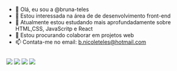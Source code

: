 - 👋 Olá, eu sou a @bruna-teles
- 👀 Estou interessada na área de de desenvolvimento front-end
- 🌱 Atualmente estou estudando mais aprofundadamente sobre HTML,CSS, JavaScritp e React 
- 💞️ Estou procurando colaborar em projetos web
- 📫 Contata-me no email: b.nicoleteles@hotmail.com

##

  <a href = "mailto:brunaniteles@gmail.com"><img src="https://img.shields.io/badge/-Gmail-%23333?style=for-the-badge&logo=gmail&logoColor=white" target="_blank"></a>
  <a href="https://discord.gg/wagxzStdcR" target="_blank"><img src="https://img.shields.io/badge/Discord-7289DA?style=for-the-badge&logo=discord&logoColor=white" target="_blank"></a> 
  <a href="https://www.linkedin.com/in/bruna-teles-474a00231/" target="_blank"><img src="https://img.shields.io/badge/-LinkedIn-%230077B5?style=for-the-badge&logo=linkedin&logoColor=white" target="_blank"></a> 
  <a href="https://twitter.com/BrunaniTeles" target="_blank"><img src="https://img.shields.io/badge/Twitter-1DA1F2?style=for-the-badge&logo=twitter&logoColor=white" target="_blank"></a>
